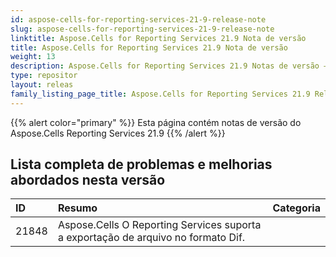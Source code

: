 ```yaml
---
id: aspose-cells-for-reporting-services-21-9-release-note
slug: aspose-cells-for-reporting-services-21-9-release-note
linktitle: Aspose.Cells for Reporting Services 21.9 Nota de versão
title: Aspose.Cells for Reporting Services 21.9 Nota de versão
weight: 13
description: Aspose.Cells for Reporting Services 21.9 Notas de versão – as últimas atualizações e correções
type: repositor
layout: releas
family_listing_page_title: Aspose.Cells for Reporting Services 21.9 Release Note
---
```

{{% alert color="primary" %}} 
Esta página contém notas de versão do Aspose.Cells Reporting Services 21.9
{{% /alert %}} 
##  **Lista completa de problemas e melhorias abordados nesta versão**
|**ID**|**Resumo**|**Categoria**|
| :- | :- | :- |
| 21848 |Aspose.Cells O Reporting Services suporta a exportação de arquivo no formato Dif.|
